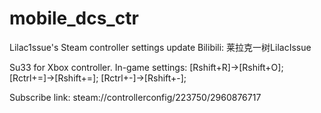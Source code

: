 # mobile_dcs_ctr
 Lilac1ssue's Steam controller settings update
 Bilibili: 莱拉克一树LilacIssue

Su33 for Xbox controller.
In-game settings:
[Rshift+R]→[Rshift+O];
[Rctrl+=]→[Rshift+=];
[Rctrl+-]→[Rshift+-];

Subscribe link: steam://controllerconfig/223750/2960876717